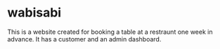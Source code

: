 # wabisabi

This is a website created for booking a table at a restraunt one week in advance. It has a customer and an admin dashboard. 
